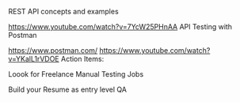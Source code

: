 REST API concepts and examples

https://www.youtube.com/watch?v=7YcW25PHnAA
API Testing with Postman

https://www.postman.com/
https://www.youtube.com/watch?v=YKalL1rVDOE
Action Items:

Loook for Freelance Manual Testing Jobs

Build your Resume as entry level QA

